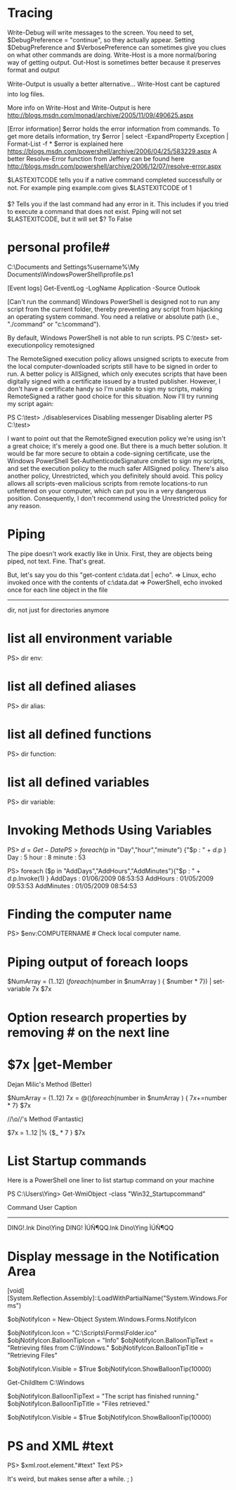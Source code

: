 # Tracing
Write-Debug will write messages to the screen. You need to set, $DebugPreference = "continue", so they actually appear. Setting $DebugPreference and $VerbosePreference can sometimes give you clues on what other commands are doing.
Write-Host is a more normal/boring way of getting output. Out-Host is sometimes better because it preserves format and output

Write-Output is usually a better alternative... Write-Host cant be captured into log files.

More info on Write-Host and Write-Output is here http://blogs.msdn.com/monad/archive/2005/11/09/490625.aspx


[Error information]
$error holds the error information from commands. To get more details information, try
$error | select -ExpandProperty Exception | Format-List -f *
$error is explained here https://blogs.msdn.com/powershell/archive/2006/04/25/583229.aspx
A better Resolve-Error function from Jeffery can be found here http://blogs.msdn.com/powershell/archive/2006/12/07/resolve-error.aspx

$LASTEXITCODE tells you if a native command completed successfully or not. For example ping example.com gives $LASTEXITCODE of 1

$? Tells you if the last command had any error in it. This includes if you tried to execute a command that does not exist. Pping will not set $LASTEXITCODE, but it will set $? To False



# personal profile#
C:\Documents and Settings\%username%\My Documents\WindowsPowerShell\profile.ps1

[Event logs]
Get-EventLog -LogName Application -Source Outlook

[Can't run the command]
Windows PowerShell is designed not to run any script from the current folder, thereby preventing any script from hijacking an operating system command.  You need a relative or absolute path (i.e., "./command" or "c:\command").

By default, Windows PowerShell is not able to run scripts.
PS C:\test> set-executionpolicy remotesigned

The RemoteSigned execution policy allows unsigned scripts to execute from the local computer-downloaded scripts still have to be signed in order to run. A better policy is AllSigned, which only executes scripts that have been digitally signed with a certificate issued by a trusted publisher. However, I don't have a certificate handy so I'm unable to sign my scripts, making RemoteSigned a rather good choice for this situation. Now I'll try running my script again:

PS C:\test> ./disableservices
Disabling messenger
Disabling alerter
PS C:\test>

I want to point out that the RemoteSigned execution policy we're using isn't a great choice; it's merely a good one. But there is a much better solution. It would be far more secure to obtain a code-signing certificate, use the Windows PowerShell Set-AuthenticodeSignature cmdlet to sign my scripts, and set the execution policy to the much safer AllSigned policy.
There's also another policy, Unrestricted, which you definitely should avoid. This policy allows all scripts-even malicious scripts from remote locations-to run unfettered on your computer, which can put you in a very dangerous position. Consequently, I don't recommend using the Unrestricted policy for any reason.

# Piping

The pipe doesn't work exactly like in Unix.  First, they are objects being piped, not text.  Fine.  That's great.

But, let's say you do this "get-content c:\data.dat | echo". 
=> Linux, echo invoked once with the contents of c:\data.dat
=> PowerShell, echo invoked once for each line object in the file

***
dir, not just for directories anymore

# list all environment variable
PS> dir env:         

# list all defined aliases
PS> dir alias:

# list all defined functions
PS> dir function:

# list all defined variables
PS> dir variable:

# Invoking Methods Using Variables
PS> $d=Get-Date 
PS> foreach ($p in "Day","hour","minute") {"$p :  " + $d.$p } 
Day :  5 
hour :  8 
minute :  53

PS> foreach ($p in "AddDays","AddHours","AddMinutes"){"$p :  " + $d.$p.Invoke(1) } 
AddDays :  01/06/2009 08:53:53 
AddHours :  01/05/2009 09:53:53 
AddMinutes :  01/05/2009 08:54:53

# Finding the computer name
PS> $env:COMPUTERNAME # Check local computer name. 

# Piping output of foreach loops
$NumArray = (1..12)
$(foreach ($number in $numArray ) { $number * 7}) | set-variable 7x
$7x
# Option research properties by removing # on the next line
# $7x |get-Member

Dejan Milic's Method (Better)

$NumArray = (1..12)
$7x = @()
foreach ($number in $numArray ) { $7x+=$number * 7}
$7x

/\/\o\/\/'s  Method (Fantastic)

$7x = 1..12 |% {$_ * 7 }
$7x

# List Startup commands
Here is a PowerShell one liner to list startup command on your machine

PS C:\Users\Ying> Get-WmiObject -class "Win32_Startupcommand"

Command User Caption
------- ---- -------
DING!.lnk Dino\Ying DING!
ÌÚÑ¶QQ.lnk Dino\Ying ÌÚÑ¶QQ 

# Display message in the Notification Area
[void] [System.Reflection.Assembly]::LoadWithPartialName("System.Windows.Forms")

$objNotifyIcon = New-Object System.Windows.Forms.NotifyIcon 

$objNotifyIcon.Icon = "C:\Scripts\Forms\Folder.ico"
$objNotifyIcon.BalloonTipIcon = "Info" 
$objNotifyIcon.BalloonTipText = "Retrieving files from C:\Windows." 
$objNotifyIcon.BalloonTipTitle = "Retrieving Files" 

$objNotifyIcon.Visible = $True 
$objNotifyIcon.ShowBalloonTip(10000)

Get-ChildItem C:\Windows

$objNotifyIcon.BalloonTipText = "The script has finished running." 
$objNotifyIcon.BalloonTipTitle = "Files retrieved." 

$objNotifyIcon.Visible = $True 
$objNotifyIcon.ShowBalloonTip(10000)

# PS and XML #text
PS> $xml.root.element."#text"
Text
PS>

It's weird, but makes sense after a while.  ; )
